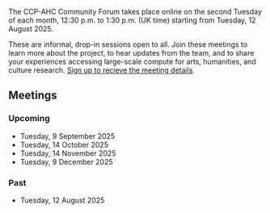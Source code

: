The CCP-AHC Community Forum takes place online on the second Tuesday of each month, 12:30 p.m. to 1:30 p.m. (UK time) starting from Tuesday, 12 August 2025.

These are informal, drop-in sessions open to all. Join these meetings to learn more about the project, to hear updates from the team, and to share your experiences accessing large-scale compute for arts, humanities, and culture research. [Sign up to recieve the meeting details](https://forms.office.com/e/BnW8PZwJA9).

## Meetings

### Upcoming

- Tuesday, 9 September 2025
- Tuesday, 14 October 2025 
- Tuesday, 14 November 2025 
- Tuesday, 9 December 2025 

### Past

- Tuesday, 12 August 2025 